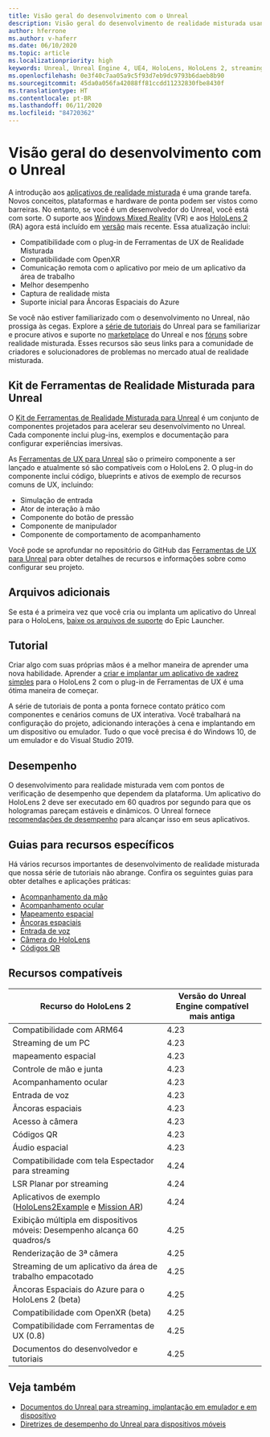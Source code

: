 ```yaml
---
title: Visão geral do desenvolvimento com o Unreal
description: Visão geral do desenvolvimento de realidade misturada usando o Unreal Engine 4
author: hferrone
ms.author: v-haferr
ms.date: 06/10/2020
ms.topic: article
ms.localizationpriority: high
keywords: Unreal, Unreal Engine 4, UE4, HoloLens, HoloLens 2, streaming, remoting, mixed reality, development, getting started, features, new project, emulator, documentation, guides, features, holograms, game development
ms.openlocfilehash: 0e3f40c7aa05a9c5f93d7eb9dc9793b6daeb8b90
ms.sourcegitcommit: 45da0a056fa42088ff81ccdd11232830fbe8430f
ms.translationtype: HT
ms.contentlocale: pt-BR
ms.lasthandoff: 06/11/2020
ms.locfileid: "84720362"
---
```

# <a name="unreal-development-overview"></a>Visão geral do desenvolvimento com o Unreal

A introdução aos <a href="https://docs.microsoft.com/en-us/windows/mixed-reality" target="_blank" title="Documentos do Mixed Reality"> aplicativos de realidade misturada</a> é uma grande tarefa. Novos conceitos, plataformas e hardware de ponta podem ser vistos como barreiras. No entanto, se você é um desenvolvedor do Unreal, você está com sorte. O suporte aos <a href="https://www.microsoft.com/en-us/windows/windows-mixed-reality" target="_blank" title="Documentos do Windows Mixed Reality">Windows Mixed Reality</a> (VR) e aos <a href="https://www.microsoft.com/en-us/hololens/hardware" target="_blank" title="Documentos do HoloLens 2">HoloLens 2</a> (RA) agora está incluído em <a href="https://docs.unrealengine.com/en-US/Support/Builds/ReleaseNotes/4_25/index.html" target="_blank" title="Notas sobre a versão do Unreal Engine 4.25">versão</a> mais recente. Essa atualização inclui:
* Compatibilidade com o plug-in de Ferramentas de UX de Realidade Misturada
* Compatibilidade com OpenXR
* Comunicação remota com o aplicativo por meio de um aplicativo da área de trabalho
* Melhor desempenho
* Captura de realidade mista
* Suporte inicial para Âncoras Espaciais do Azure

Se você não estiver familiarizado com o desenvolvimento no Unreal, não prossiga às cegas. Explore a <a href="https://docs.unrealengine.com//GettingStarted/index.html" target="_blank">série de tutoriais</a> do Unreal para se familiarizar e procure ativos e suporte no <a href="https://www.unrealengine.com/marketplace//store" target="_blank">marketplace</a> do Unreal e nos <a href="https://forums.unrealengine.com/development-discussion/vr-ar-development" target="_blank">fóruns</a> sobre realidade misturada. Esses recursos são seus links para a comunidade de criadores e solucionadores de problemas no mercado atual de realidade misturada.

## <a name="mixed-reality-toolkit-for-unreal"></a>Kit de Ferramentas de Realidade Misturada para Unreal

O [Kit de Ferramentas de Realidade Misturada para Unreal](https://github.com/microsoft/MixedRealityToolkit-Unreal) é um conjunto de componentes projetados para acelerar seu desenvolvimento no Unreal. Cada componente inclui plug-ins, exemplos e documentação para configurar experiências imersivas. 

As [Ferramentas de UX para Unreal](https://github.com/microsoft/MixedReality-UXTools-Unreal) são o primeiro componente a ser lançado e atualmente só são compatíveis com o HoloLens 2. O plug-in do componente inclui código, blueprints e ativos de exemplo de recursos comuns de UX, incluindo:
* Simulação de entrada
* Ator de interação à mão
* Componente do botão de pressão
* Componente de manipulador
* Componente de comportamento de acompanhamento

Você pode se aprofundar no repositório do GitHub das [Ferramentas de UX para Unreal](https://github.com/microsoft/MixedReality-UXTools-Unreal) para obter detalhes de recursos e informações sobre como configurar seu projeto.

## <a name="additional-files"></a>Arquivos adicionais
Se esta é a primeira vez que você cria ou implanta um aplicativo do Unreal para o HoloLens, [baixe os arquivos de suporte](https://docs.microsoft.com/windows/mixed-reality/unreal-uxt-ch6#packaging-and-deploying-the-app) do Epic Launcher.

## <a name="tutorial"></a>Tutorial

Criar algo com suas próprias mãos é a melhor maneira de aprender uma nova habilidade. Aprender a [criar e implantar um aplicativo de xadrez simples](unreal-uxt-ch1.md) para o HoloLens 2 com o plug-in de Ferramentas de UX é uma ótima maneira de começar. 

A série de tutoriais de ponta a ponta fornece contato prático com componentes e cenários comuns de UX interativa. Você trabalhará na configuração do projeto, adicionando interações à cena e implantando em um dispositivo ou emulador. Tudo o que você precisa é do Windows 10, de um emulador e do Visual Studio 2019.


## <a name="performance"></a>Desempenho

O desenvolvimento para realidade misturada vem com pontos de verificação de desempenho que dependem da plataforma. Um aplicativo do HoloLens 2 deve ser executado em 60 quadros por segundo para que os hologramas pareçam estáveis e dinâmicos. O Unreal fornece [recomendações de desempenho](performance-recommendations-for-unreal.md) para alcançar isso em seus aplicativos.

## <a name="guides-to-specific-features"></a>Guias para recursos específicos

Há vários recursos importantes de desenvolvimento de realidade misturada que nossa série de tutoriais não abrange. Confira os seguintes guias para obter detalhes e aplicações práticas: 
* [Acompanhamento da mão](unreal-hand-tracking.md)
* [Acompanhamento ocular](unreal-gaze-input.md)
* [Mapeamento espacial](unreal-spatial-mapping.md)
* [Âncoras espaciais](unreal-spatial-anchors.md)
* [Entrada de voz](unreal-voice-input.md)
* [Câmera do HoloLens](unreal-hololens-camera.md)
* [Códigos QR](unreal-qr-codes.md)


## <a name="supported-features"></a>Recursos compatíveis

| Recurso do HoloLens 2 | Versão do Unreal Engine compatível mais antiga |
| ----------- | ----------- |
| Compatibilidade com ARM64 | 4.23 |
| Streaming de um PC | 4.23 |
| mapeamento espacial | 4.23 |
| Controle de mão e junta | 4.23 |
| Acompanhamento ocular | 4.23 |
| Entrada de voz | 4.23 |
| Âncoras espaciais | 4.23 |
| Acesso à câmera | 4.23 |
| Códigos QR | 4.23 |
| Áudio espacial | 4.23 |
| Compatibilidade com tela Espectador para streaming | 4.24 |
| LSR Planar por streaming | 4.24 |
| Aplicativos de exemplo ([HoloLens2Example](https://github.com/microsoft/MixedReality-Unreal-Samples) e [Mission AR](https://docs.unrealengine.com/en-US/Resources/Showcases/MissionAR/index.html)) | 4.24 |
| Exibição múltipla em dispositivos móveis: Desempenho alcança 60 quadros/s | 4.25 |
| Renderização de 3ª câmera | 4.25 |
| Streaming de um aplicativo da área de trabalho empacotado | 4.25 |
| Âncoras Espaciais do Azure para o HoloLens 2 (beta) | 4.25 |
| Compatibilidade com OpenXR (beta) | 4.25 |
| Compatibilidade com Ferramentas de UX (0.8) | 4.25 |
| Documentos do desenvolvedor e tutoriais | 4.25 |

## <a name="see-also"></a>Veja também
* <a href="https://docs.unrealengine.com//Platforms/AR/HoloLens2/index.html" target="_blank">Documentos do Unreal para streaming, implantação em emulador e em dispositivo</a>
* <a href="https://docs.unrealengine.com//Platforms/Mobile/Performance/index.html" target="_blank">Diretrizes de desempenho do Unreal para dispositivos móveis</a>
